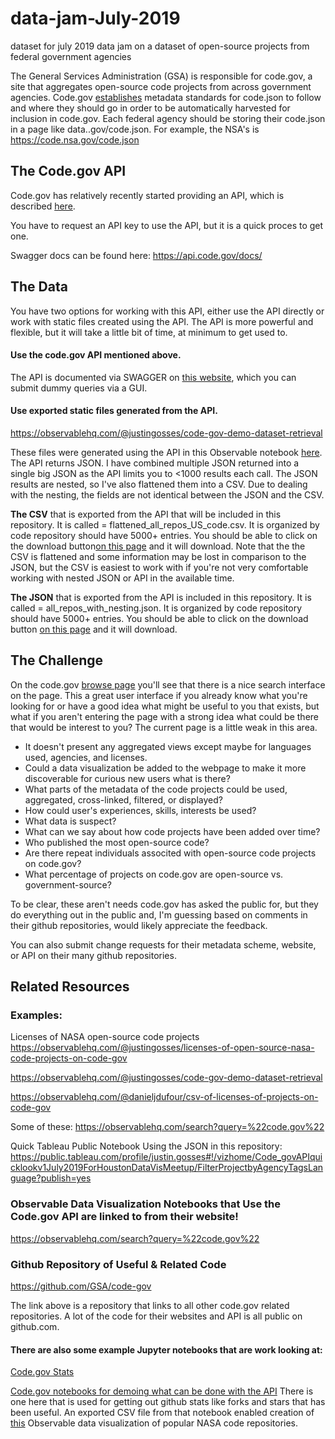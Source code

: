 # data-jam-July-2019
dataset for july 2019 data jam on a dataset of open-source projects from federal government agencies

The General Services Administration (GSA) is responsible for code.gov, a site that aggregates open-source code projects from across government agencies. Code.gov <a href="https://www.code.gov/about/compliance/inventory-code">establishes</a> metadata standards for code.json to follow and where they should go in order to be automatically harvested for inclusion in code.gov. Each federal agency should be storing their code.json in a page like data.<agency name>.gov/code.json. For example, the NSA's is https://code.nsa.gov/code.json

## The Code.gov API
Code.gov has relatively recently started providing an API, which is described <a href="https://developers.code.gov/basics.html"> here</a>.

You have to request an API key to use the API, but it is a quick proces to get one.

Swagger docs can be found here: https://api.code.gov/docs/

## The Data

You have two options for working with this API, either use the API directly or work with static files created using the API. The API is more powerful and flexible, but it will take a little bit of time, at minimum to get used to.

#### Use the code.gov API mentioned above.

The API is documented via SWAGGER on <a href="https://api.code.gov/docs/#/repo/get_repos">this website</a>, which you can submit dummy queries via a GUI. 

#### Use exported static files generated from the API. 

https://observablehq.com/@justingosses/code-gov-demo-dataset-retrieval

These files were generated using the API in this Observable notebook <a href="https://observablehq.com/@justingosses/code-gov-demo-dataset-retrieval">here</a>. The API returns JSON. I have combined multiple JSON returned into a single big JSON as the API limits you to <1000 results each call. The JSON results are nested, so I've also flattened them into a CSV. Due to dealing with the nesting, the fields are not identical between the JSON and the CSV.

<b>The CSV</b> that is exported from the API that will be included in this repository. It is called = flattened_all_repos_US_code.csv. It is organized by code repository should have 5000+ entries. You should be able to click on the download button<a href="https://github.com/houstondatavis/data-jam-July-2019/blob/master/flattened_all_repos_US_code.csv">on this page</a> and it will download. Note that the the CSV is flattened and some information may be lost in comparison to the JSON, but the CSV is easiest to work with if you're not very comfortable working with nested JSON or API in the available time.

<b>The JSON</b> that is exported from the API is included in this repository. It is called = all_repos_with_nesting.json. It is organized by code repository should have 5000+ entries. You should be able to click on the download button <a href="https://github.com/houstondatavis/data-jam-July-2019/blob/master/all_repos_with_nesting.json"> on this page</a> and it will download.

## The Challenge
On the code.gov <a href="https://www.code.gov/browse-projects?page=1&size=10&sort=data_quality">browse page</a> you'll see that there is a nice search interface on the page. This a great user interface if you already know what you're looking for or have a good idea what might be useful to you that exists, but what if you aren't entering the page with a strong idea what could be there that would be interest to you? The current page is a little weak in this area. 
- It doesn't present any aggregated views except maybe for languages used, agencies, and licenses. 
- Could a data visualization be added to the webpage to make it more discoverable for curious new users what is there?
- What parts of the metadata of the code projects could be used, aggregated, cross-linked, filtered, or displayed?
- How could user's experiences, skills, interests be used?
- What data is suspect? 
- What can we say about how code projects have been added over time?
- Who published the most open-source code?
- Are there repeat individuals associted with open-source code projects on code.gov?
- What percentage of projects on code.gov are open-source vs. government-source?

To be clear, these aren't needs code.gov has asked the public for, but they do everything out in the public and, I'm guessing based on comments in their github repositories, would likely appreciate the feedback. 

You can also submit change requests for their metadata scheme, website, or API on their many github repositories. 


## Related Resources

### Examples:
Licenses of NASA open-source code projects
https://observablehq.com/@justingosses/licenses-of-open-source-nasa-code-projects-on-code-gov

https://observablehq.com/@justingosses/code-gov-demo-dataset-retrieval

https://observablehq.com/@danieljdufour/csv-of-licenses-of-projects-on-code-gov

Some of these: https://observablehq.com/search?query=%22code.gov%22

Quick Tableau Public Notebook Using the JSON in this repository: https://public.tableau.com/profile/justin.gosses#!/vizhome/Code_govAPIquicklookv1July2019ForHoustonDataVisMeetup/FilterProjectbyAgencyTagsLanguage?publish=yes

### Observable Data Visualization Notebooks that Use the Code.gov API are linked to from their website!

https://observablehq.com/search?query=%22code.gov%22

### Github Repository of Useful & Related Code
https://github.com/GSA/code-gov

The link above is a repository that links to all other code.gov related repositories. A lot of the code for their websites and API is all public on github.com.

#### There are also some example Jupyter notebooks that are work looking at:
 
<a href="https://github.com/GSA/code-gov-stats">Code.gov Stats</a>

<a href="https://github.com/GSA/code-gov-stats-jupyter-notebook"> Code.gov notebooks for demoing what can be done with the API</a> There is one here that is used for getting out github stats like forks and stars that has been useful. An exported CSV file from that notebook enabled creation of <a href="https://observablehq.com/@justingosses/public-engagement-with-nasas-open-source-code-projects-on-g">this</a> Observable data visualization of popular NASA code repositories. 
